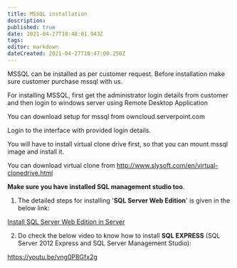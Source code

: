```yaml
---
title: MSSQL installation
description: 
published: true
date: 2021-04-27T18:48:01.943Z
tags: 
editor: markdown
dateCreated: 2021-04-27T18:47:00.250Z
---
```


MSSQL can be installed as per customer request. Before installation make sure customer purchase mssql with us.

For installing MSSQL, first get the administrator login details from customer and then login to windows server using Remote Desktop Application 

You can download setup for mssql from owncloud.serverpoint.com

Login to the interface with provided login details. 

You will have to install virtual clone drive first, so that you can mount mssql image and install it.

You can download virtual clone from http://www.slysoft.com/en/virtual-clonedrive.html

**Make sure you have installed SQL management studio too**.

1) The detailed steps for installing '**SQL Server Web Edition**' is given in the below link:

 [Install SQL Server Web Edition in Server](/ThirdPartyPanelsApplicationSoftwares/Database/MSSQL/Installmssqlwebedition)
 
2) Do check the below video to know how to install **SQL EXPRESS** (SQL Server 2012 Express and SQL Server Management Studio):

https://youtu.be/vng0P8Gfx2g
